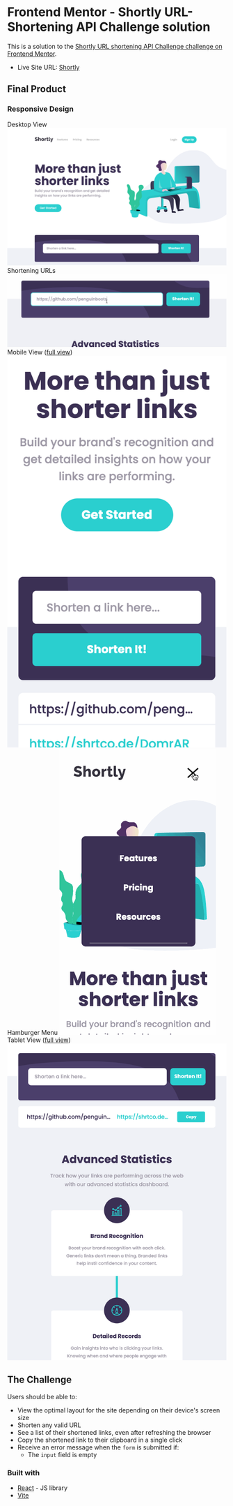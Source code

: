 # Frontend Mentor - Shortly URL-Shortening API Challenge solution

This is a solution to the [Shortly URL shortening API Challenge challenge on Frontend Mentor](https://www.frontendmentor.io/challenges/url-shortening-api-landing-page-2ce3ob-G).

- Live Site URL: [Shortly](https://shortly-url-shortener-five.vercel.app/)

## Final Product
### Responsive Design
Desktop View
![Desktop view](/docs/view-desktop-partial.png)
Shortening URLs
![Submit URL for shortening](/docs/create-url.gif)
Mobile View ([full view](/docs/view-iphone-se-full.png))
![iPhone SE partial view](/docs/view-iphone-se-partial.png)
Hamburger Menu
![Hamburger menu](/docs/hamburger-menu.gif)
Tablet View ([full view](/docs/view-ipad-air-full.png))
![iPad Air partial view](/docs/view-ipad-air-partial.png)

## The Challenge
Users should be able to:
- View the optimal layout for the site depending on their device's screen size
- Shorten any valid URL
- See a list of their shortened links, even after refreshing the browser
- Copy the shortened link to their clipboard in a single click
- Receive an error message when the `form` is submitted if:
  - The `input` field is empty

### Built with
- [React](https://reactjs.org/) - JS library
- [Vite](https://vitejs.dev/)

